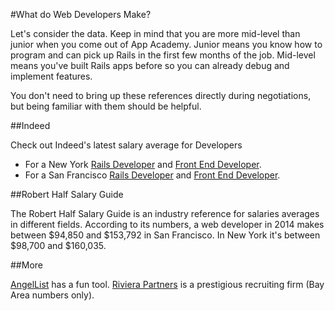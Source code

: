 #What do Web Developers Make?

Let's consider the data. Keep in mind that you are more mid-level than junior when you come out of App Academy. Junior means you know how to program and can pick up Rails in the first few months of the job. Mid-level means you've built Rails apps before so you can already debug and implement features.    

You don't need to bring up these references directly during
negotiations, but being familiar with them should be helpful.    


##Indeed

 Check out Indeed's latest salary average for Developers    
  * For a New York [Rails Developer][ny-rails] and [Front End Developer][ny-front-end].
  * For a San Francisco [Rails Developer][sf-rails] and [Front End Developer][sf-front-end].

##Robert Half Salary Guide

The Robert Half Salary Guide is an industry reference for salaries
averages in different fields. According to its numbers, a web developer
in 2014 makes between $94,850 and $153,792 in San Francisco. In New York it's between $98,700 and $160,035.

##More

[AngelList][angellist] has a fun tool.
[Riviera Partners][riviera] is a prestigious recruiting firm (Bay Area numbers only).

[ny-rails]: http://www.indeed.com/salary?q1=junior+rails+developer&l1=new+york
[ny-front-end]: http://www.indeed.com/salary?q1=junior+front+end+developer&l1=new+york
[sf-rails]: http://www.indeed.com/salary?q1=junior+rails+developer&l1=san+francisco
[sf-front-end]: http://www.indeed.com/salary?q1=junior+front+end+developer&l1=san+francisco

[angellist]: https://angel.co/salaries
[riviera]: http://rivierapartners.com/engineering-salaries-reviewed/
